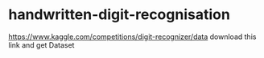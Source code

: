 # handwritten-digit-recognisation
https://www.kaggle.com/competitions/digit-recognizer/data download this link and get Dataset
